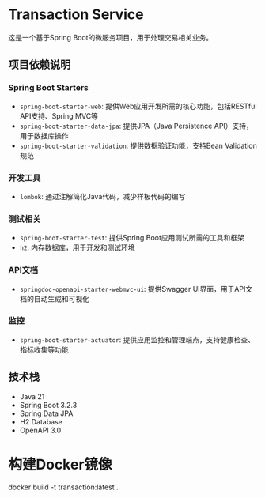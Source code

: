 # Transaction Service

这是一个基于Spring Boot的微服务项目，用于处理交易相关业务。

## 项目依赖说明

### Spring Boot Starters
- `spring-boot-starter-web`: 提供Web应用开发所需的核心功能，包括RESTful API支持、Spring MVC等
- `spring-boot-starter-data-jpa`: 提供JPA（Java Persistence API）支持，用于数据库操作
- `spring-boot-starter-validation`: 提供数据验证功能，支持Bean Validation规范

### 开发工具
- `lombok`: 通过注解简化Java代码，减少样板代码的编写

### 测试相关
- `spring-boot-starter-test`: 提供Spring Boot应用测试所需的工具和框架
- `h2`: 内存数据库，用于开发和测试环境

### API文档
- `springdoc-openapi-starter-webmvc-ui`: 提供Swagger UI界面，用于API文档的自动生成和可视化

### 监控
- `spring-boot-starter-actuator`: 提供应用监控和管理端点，支持健康检查、指标收集等功能

## 技术栈
- Java 21
- Spring Boot 3.2.3
- Spring Data JPA
- H2 Database
- OpenAPI 3.0

# 构建Docker镜像
docker build -t transaction:latest .